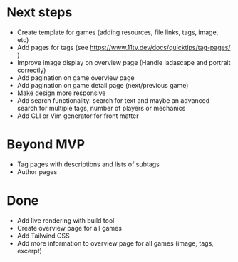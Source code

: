 # Next steps
- Create template for games (adding resources, file links, tags, image, etc)
- Add pages for tags (see https://www.11ty.dev/docs/quicktips/tag-pages/ )
- Improve image display on overview page (Handle ladascape and portrait
correctly)
- Add pagination on game overview page 
- Add pagination on game detail page (next/previous game)
- Make design more responsive
- Add search functionality: search for text and maybe an advanced search
  for multiple tags, number of players or mechanics
- Add CLI or Vim generator for front matter

# Beyond MVP
- Tag pages with descriptions and lists of subtags
- Author pages
  
# Done

- Add live rendering with build tool
- Create overview page for all games
- Add Tailwind CSS
- Add more information to overview page for all games (image, tags,
  excerpt)
